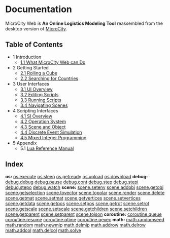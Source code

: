 # Documentation

MicroCity Web is **An Online Logistics Modeling Tool** reassembled from the desktop version of <a href="https://github.com/microcity/desktop" target="_blank">MicroCity</a>.

## Table of Contents
- 1 Introduction
  - [1.1 What MicroCity Web can Do](1.1_what_microcity_web_can_do.md)
- 2 Getting Started
  - [2.1 Rolling a Cube](2.1_rolling_a_cube.md)
  - [2.2 Searching for Countries](2.2_searching_for_countries.md)
- 3 User Interfaces
  - [3.1 UI Overview](3.1_ui_overview.md)
  - [3.2 Editing Scripts](3.2_editing_scripts.md)
  - [3.3 Running Scripts](3.3_running_scripts.md)
  - [3.4 Navigating Scenes](3.4_navigating_scenes.md)
- 4 Scripting Interfaces
  - [4.1 SI Overview](4.1_si_overview.md)
  - [4.2 Operation System](4.2_operation_system.md)
  - [4.3 Scene and Object](4.3_scene_and_object.md)
  - [4.4 Discrete Event Simulation](4.4_discrete_event_simulation.md)
  - [4.5 Mixed Integer Programming](4.5_mixed_integer_programming.md)
- 5 Appendix
  - 5.1 <a href="https://www.lua.org/manual/5.4/manual.html" target="_blank">Lua Reference Manual</a>

## Index
**os:**
[os.execute](4.2_operation_system.md#os.execute)
[os.sleep](4.2_operation_system.md)
[os.getready](4.2_operation_system.md)
[os.upload](4.2_operation_system.md)
[os.download](4.2_operation_system.md)
**debug:**
[debug.debug](4.2_operation_system.md)
[debug.pause](4.2_operation_system.md)
[debug.cont](4.2_operation_system.md)
[debug.step](4.2_operation_system.md)
[debug.stepi](4.2_operation_system.md)
[debug.stepo](4.2_operation_system.md)
[debug.watch](4.2_operation_system.md)
**scene:**
[scene.setenv](4.3_scene_and_object.md)
[scene.addobj](4.3_scene_and_object.md)
[scene.getobj](4.3_scene_and_object.md)
[scene.getselection](4.3_scene_and_object.md)
[scene.tovector](4.3_scene_and_object.md)
[scene.topolar](4.3_scene_and_object.md)
[scene.render](4.3_scene_and_object.md)
[scene.delete](4.3_scene_and_object.md)
[scene.getmat](4.3_scene_and_object.md)
[scene.setmat](4.3_scene_and_object.md)
[scene.getvertices](4.3_scene_and_object.md)
[scene.setvertices](4.3_scene_and_object.md)
[scene.getdata](4.3_scene_and_object.md)
[scene.getpos](4.3_scene_and_object.md)
[scene.setpos](4.3_scene_and_object.md)
[scene.getrot](4.3_scene_and_object.md)
[scene.setrot](4.3_scene_and_object.md)
[scene.getscale](4.3_scene_and_object.md)
[scene.setscale](4.3_scene_and_object.md)
[scene.getchildren](4.3_scene_and_object.md)
[scene.setchildren](4.3_scene_and_object.md)
[scene.getparent](4.3_scene_and_object.md)
[scene.setparent](4.3_scene_and_object.md)
[scene.tojson](4.3_scene_and_object.md)
**coroutine:**
[coroutine.queue](4.4_discrete_event_simulation.md)
[coroutine.resume](4.4_discrete_event_simulation.md)
[coroutine.qtime](4.4_discrete_event_simulation.md)
[coroutine.qexec](4.4_discrete_event_simulation.md)
**math:**
[math.randomseed](4.5_mixed_integer_programming.md)
[math.random](4.5_mixed_integer_programming.md)
[math.newmip](4.5_mixed_integer_programming.md)
[math.delmip](4.5_mixed_integer_programming.md)
[math.addrow](4.5_mixed_integer_programming.md)
[math.delrow](4.5_mixed_integer_programming.md)
[math.addcol](4.5_mixed_integer_programming.md)
[math.delcol](4.5_mixed_integer_programming.md)
[math.solve](4.5_mixed_integer_programming.md)